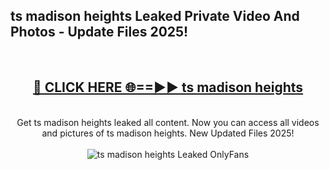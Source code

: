 <h2>ts madison heights Leaked Private Video And Photos - Update Files 2025!</h2>
<br>
<div align="center">
<h2><a href="https://linkcuts.com/hfmhzwbr" rel="nofollow">🔴 CLICK HERE 🌐==►► ts madison heights</a></h2>
<br>
Get ts madison heights leaked all content. Now you can access all videos and pictures of ts madison heights. New Updated Files 2025!
<br>
<br>
<a href="https://linkcuts.com/hfmhzwbr" rel="nofollow" data-target="animated-image.originalLink"><img src="https://i.ibb.co.com/WyWwxjT/player-gif2.gif" alt="ts madison heights Leaked OnlyFans" style="max-width: 100%; display: inline-block;" data-target="animated-image.originalImage"></a>
</div>
<br>